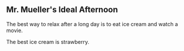 ## Mr. Mueller's Ideal Afternoon

The best way to relax after a long day is to eat ice cream and watch a movie.

The best ice cream is strawberry.